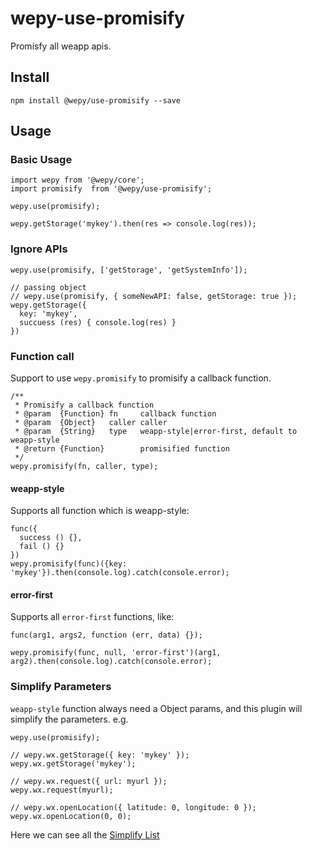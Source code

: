 # wepy-use-promisify

Promisfy all weapp apis.

## Install 

```
npm install @wepy/use-promisify --save
```

## Usage


### Basic Usage

```
import wepy from '@wepy/core';
import promisify  from '@wepy/use-promisify';

wepy.use(promisify);

wepy.getStorage('mykey').then(res => console.log(res));
```

### Ignore APIs

```
wepy.use(promisify, ['getStorage', 'getSystemInfo']);

// passing object
// wepy.use(promisify, { someNewAPI: false, getStorage: true });
wepy.getStorage({
  key: 'mykey',
  succuess (res) { console.log(res) }
})
```

### Function call

Support to use `wepy.promisify` to promisify a callback function.

```
/**
 * Promisify a callback function
 * @param  {Function} fn     callback function
 * @param  {Object}   caller caller
 * @param  {String}   type   weapp-style|error-first, default to weapp-style
 * @return {Function}        promisified function
 */
wepy.promisify(fn, caller, type);
```

#### weapp-style

Supports all function which is weapp-style:

```
func({
  success () {},
  fail () {}
})
wepy.promisify(func)({key: 'mykey'}).then(console.log).catch(console.error);
```

#### error-first

Supports all `error-first` functions, like:

```
func(arg1, args2, function (err, data) {});

wepy.promisify(func, null, 'error-first')(arg1, arg2).then(console.log).catch(console.error);
```


### Simplify Parameters

`weapp-style` function always need a Object params, and this plugin will simplify the parameters. e.g.

```
wepy.use(promisify);

// wepy.wx.getStorage({ key: 'mykey' });
wepy.wx.getStorage('mykey');

// wepy.wx.request({ url: myurl });
wepy.wx.request(myurl);

// wepy.wx.openLocation({ latitude: 0, longitude: 0 });
wepy.wx.openLocation(0, 0);
```

Here we can see all the [Simplify List](https://github.com/Tencent/wepy/blob/2.0.x/packages/wepy-use-promisify/index.js#L86-L152) 

